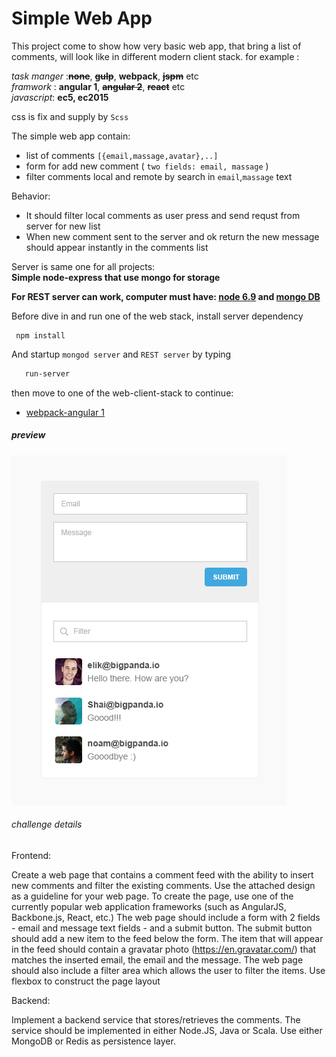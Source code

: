 # Simple Web App

This project come to show how very basic web app, that bring a list of comments,
 will look like in different modern client stack. for example :  
  
  _task manger_ :~~**none**~~, ~~**gulp**~~, **webpack**, ~~**jspm**~~ etc  
  _framwork_ : **angular 1**, ~~**angular 2**~~, ~~**react**~~ etc  
  _javascript_: **ec5, ec2015**   
  
 css is fix and supply by `Scss` 
  
  
The simple web app contain:
  * list of comments `[{email,massage,avatar},..]`
  * form for add new comment ( `two fields: email, massage` )
  * filter comments local and remote by search in  `email`,`massage` text

Behavior:
  * It should filter local comments as user press and send requst from server for new list  
  * When new comment sent to the server and ok return the new message should appear instantly in the comments list
   
Server is same one for all projects:  
**Simple node-express that use mongo for storage**

**For REST server can work, computer must have:
[node 6.9](https://nodejs.org/dist/v6.9.1/node-v6.9.1-x64.msi) and
[mongo DB](https://www.mongodb.com/download-center?jmp=docs&_ga=1.55067691.1845113226.1478469911#community)**

Before dive in and run one of the web stack, install server dependency 
```
 npm install
```

And startup `mongod server` and  `REST server` by typing    
```cmd
   run-server
```

then move to one of the web-client-stack to continue: 
* [webpack-angular 1](/webpack-angular-1) 

##### preview
![preview](/asset/preview.jpg)

###### challenge details
Frontend:

Create a web page that contains a comment feed with the ability to insert new comments and filter the existing comments. 
Use the attached design as a guideline for your web page.
To create the page, use one of the currently popular web application frameworks (such as AngularJS, Backbone.js, React, etc.)
The web page should include a form with 2 fields - email and message text fields - and a submit button.
The submit button should add a new item to the feed below the form.
The item that will appear in the feed should contain a gravatar photo (https://en.gravatar.com/) that matches the inserted email, the email and the message.
The web page should also include a filter area which allows the user to filter the items.
Use flexbox to construct the page layout
 

Backend: 

Implement a backend service that stores/retrieves the comments.
The service should be implemented in either Node.JS, Java or Scala.
Use either MongoDB or Redis as persistence layer. 
